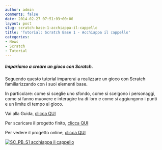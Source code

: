 ```yaml
---
author: admin
comments: false
date: 2014-02-27 07:51:03+00:00
layout: post
slug: scratch-base-1-acchiappa-il-cappello
title: 'Tutorial: Scratch Base 1 - Acchiappa il cappello'
categories:
- News
- Scratch
- Tutorial
---
```


##### Impariamo a creare un gioco con Scratch.

Seguendo questo tutorial imparerai a realizzare un gioco con Scratch familiarizzando con i suoi elementi base.

In particolare: come si sceglie uno sfondo, come si scelgono i personaggi, come si fanno muovere e interagire tra di loro e come si aggiungono i punti e un limite di tempo al gioco.

Vai alla Guida, [clicca QUI](https://drive.google.com/file/d/0B2acWmxEoKDkUk42N0d0UEV1ZFk/edit?usp=sharing)

Per scaricare il progetto finito, [clicca QUI](https://drive.google.com/file/d/0B2acWmxEoKDkN1RoSUEwcWJZWkk/edit?usp=sharing)

Per vedere il progetto online, [clicca QUI](http://scratch.mit.edu/projects/17937468/)

[![SC_PB_S1 acchiappa il cappello](http://coderdojomilano.it/wp-content/uploads/2014/02/SC_PB_S1-acchiappa-il-cappello.png)](http://coderdojomilano.it/wp-content/uploads/2014/02/SC_PB_S1-acchiappa-il-cappello.png)
